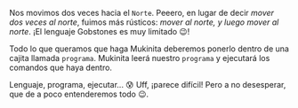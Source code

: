 Nos movimos dos veces hacia el `Norte`. Peeero, en lugar de decir _mover dos veces al norte_, fuimos más rústicos: _mover al norte, y luego mover al norte_. ¡El lenguaje Gobstones es muy limitado :wink:! 

Todo lo que queramos que haga Mukinita deberemos ponerlo dentro de una cajita llamada `programa`. Mukinita leerá nuestro `programa` y ejecutará los comandos que haya dentro. 

Lenguaje, programa, ejecutar... :cold_sweat: Uff, ¡parece difícil! Pero a no desesperar, que de a poco entenderemos todo :wink:.